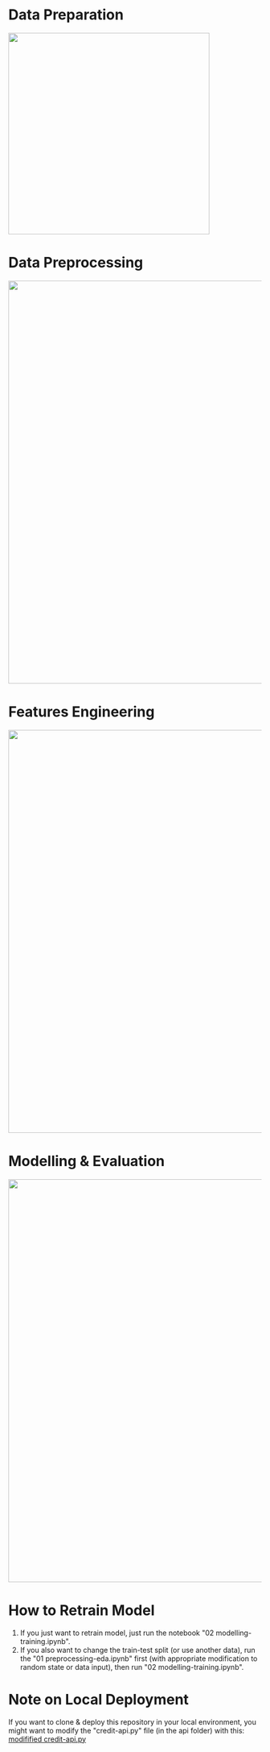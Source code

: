 # Data Preparation

<img src="https://i.ibb.co/rw0z7bT/Blank-diagram-1.png" width="400">

# Data Preprocessing

<img src="https://i.ibb.co/T1g8sfW/Data-Preprocessing.png" width="800">

# Features Engineering

<img src="https://i.ibb.co/mcmRk0z/Features-Engineering-1.png" width="800">

# Modelling & Evaluation

<img src="https://i.ibb.co/CQ4YSXS/Modelling-Evaluation-1.png" width="800">

# How to Retrain Model

1. If you just want to retrain model, just run the notebook "02 modelling-training.ipynb".
2. If you also want to change the train-test split (or use another data), run the "01 preprocessing-eda.ipynb" first (with appropriate modification to random state or data input), then run "02 modelling-training.ipynb".

# Note on Local Deployment

If you want to clone & deploy this repository in your local environment, you might want to modify the "credit-api.py" file (in the api folder) with this: [modifified credit-api.py](https://github.com/muhammadalifaqsha/credit-mlprocess/blob/main/api/credit-api.py)
